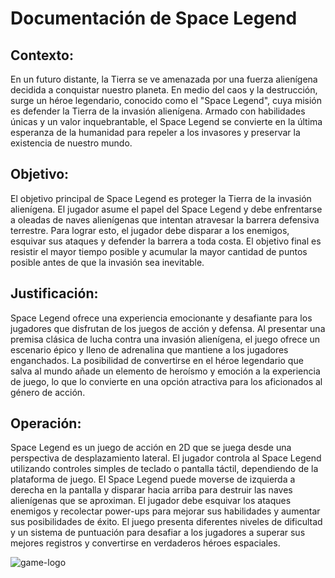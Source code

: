# Documentación de Space Legend

## Contexto:
En un futuro distante, la Tierra se ve amenazada por una fuerza alienígena decidida a conquistar nuestro planeta. En medio del caos y la destrucción, surge un héroe legendario, 
conocido como el "Space Legend", cuya misión es defender la Tierra de la invasión alienígena. Armado con habilidades únicas y un valor inquebrantable, el Space Legend se convierte 
en la última esperanza de la humanidad para repeler a los invasores y preservar la existencia de nuestro mundo.

## Objetivo:
El objetivo principal de Space Legend es proteger la Tierra de la invasión alienígena. El jugador asume el papel del Space Legend y debe enfrentarse a oleadas de naves alienígenas 
que intentan atravesar la barrera defensiva terrestre. Para lograr esto, el jugador debe disparar a los enemigos, esquivar sus ataques y defender la barrera a toda costa. El objetivo 
final es resistir el mayor tiempo posible y acumular la mayor cantidad de puntos posible antes de que la invasión sea inevitable.

## Justificación:
Space Legend ofrece una experiencia emocionante y desafiante para los jugadores que disfrutan de los juegos de acción y defensa. Al presentar una premisa clásica de lucha contra 
una invasión alienígena, el juego ofrece un escenario épico y lleno de adrenalina que mantiene a los jugadores enganchados. La posibilidad de convertirse en el héroe legendario que 
salva al mundo añade un elemento de heroísmo y emoción a la experiencia de juego, lo que lo convierte en una opción atractiva para los aficionados al género de acción.

## Operación:
Space Legend es un juego de acción en 2D que se juega desde una perspectiva de desplazamiento lateral. El jugador controla al Space Legend utilizando controles simples de teclado o 
pantalla táctil, dependiendo de la plataforma de juego. El Space Legend puede moverse de izquierda a derecha en la pantalla y disparar hacia arriba para destruir las naves alienígenas 
que se aproximan. El jugador debe esquivar los ataques enemigos y recolectar power-ups para mejorar sus habilidades y aumentar sus posibilidades de éxito. El juego presenta diferentes 
niveles de dificultad y un sistema de puntuación para desafiar a los jugadores a superar sus mejores registros y convertirse en verdaderos héroes espaciales.

![game-logo](https://github.com/DonovanFranco/app-canvas-examen/assets/161343179/ea92ff76-68b4-4554-a010-18dfaaa87bd7)
